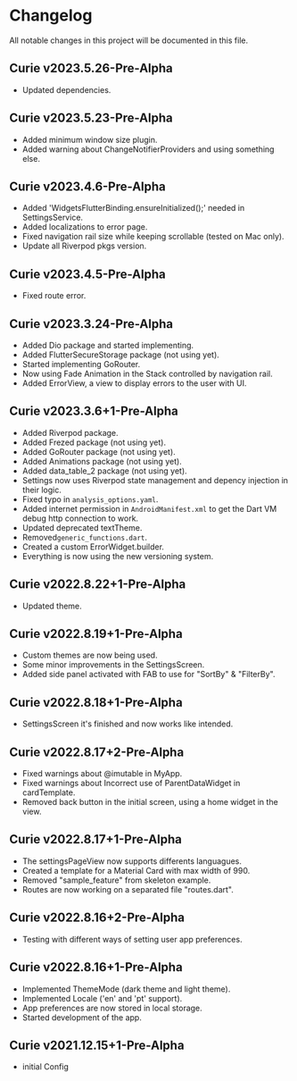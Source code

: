# Changelog

All notable changes in this project will be documented in this file.

## Curie v2023.5.26-Pre-Alpha

- Updated dependencies.

## Curie v2023.5.23-Pre-Alpha

- Added minimum window size plugin.
- Added warning about ChangeNotifierProviders and using something else.

## Curie v2023.4.6-Pre-Alpha

- Added 'WidgetsFlutterBinding.ensureInitialized();' needed in SettingsService.
- Added localizations to error page.
- Fixed navigation rail size while keeping scrollable (tested on Mac only).
- Update all Riverpod pkgs version.

## Curie v2023.4.5-Pre-Alpha

- Fixed route error.

## Curie v2023.3.24-Pre-Alpha

- Added Dio package and started implementing.
- Added FlutterSecureStorage package (not using yet).
- Started implementing GoRouter.
- Now using Fade Animation in the Stack controlled by navigation rail.
- Added ErrorView, a view to display errors to the user with UI.

## Curie v2023.3.6+1-Pre-Alpha

- Added Riverpod package.
- Added Frezed package (not using yet).
- Added GoRouter package (not using yet).
- Added Animations package (not using yet).
- Added data_table_2 package (not using yet).
- Settings now uses Riverpod state management and depency injection in their logic.
- Fixed typo in `analysis_options.yaml`.
- Added internet permission in `AndroidManifest.xml` to get the Dart VM debug http connection to work.
- Updated deprecated textTheme.
- Removed`generic_functions.dart`.
- Created a custom ErrorWidget.builder.
- Everything is now using the new versioning system.

## Curie v2022.8.22+1-Pre-Alpha

- Updated theme.

## Curie v2022.8.19+1-Pre-Alpha

- Custom themes are now being used.
- Some minor improvements in the SettingsScreen.
- Added side panel activated with FAB to use for "SortBy" & "FilterBy".

## Curie v2022.8.18+1-Pre-Alpha

- SettingsScreen it's finished and now works like intended.

## Curie v2022.8.17+2-Pre-Alpha

- Fixed warnings about @imutable in MyApp.
- Fixed warnings about Incorrect use of ParentDataWidget in cardTemplate.
- Removed back button in the initial screen, using a home widget in the view.

## Curie v2022.8.17+1-Pre-Alpha

- The settingsPageView now supports differents languagues.
- Created a template for a Material Card with max width of 990.
- Removed "sample_feature" from skeleton example.
- Routes are now working on a separated file "routes.dart".

## Curie v2022.8.16+2-Pre-Alpha

- Testing with different ways of setting user app preferences.

## Curie v2022.8.16+1-Pre-Alpha

- Implemented ThemeMode (dark theme and light theme).
- Implemented Locale ('en' and 'pt' support).
- App preferences are now stored in local storage.
- Started development of the app.

## Curie v2021.12.15+1-Pre-Alpha

- initial Config
